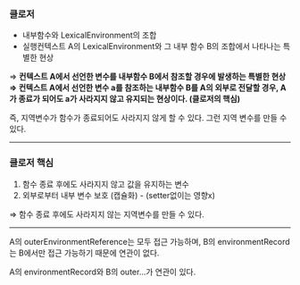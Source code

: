 ### 클로저

- 내부함수와 LexicalEnvironment의 조합
- 실행컨텍스트 A의 LexicalEnvironment와 그 내부 함수 B의 조합에서 나타나는 특별한 현상

⇒ **컨텍스트 A에서 선언한 변수를 내부함수 B에서 참조할 경우에 발생하는 특별한 현상
⇒ 컨텍스트 A에서 선언한 변수 a를 참조하는 내부함수 B를 A의 외부로 전달할 경우, A가 종료가 되어도 a가 사라지지 않고 유지되는 현상이다. (클로저의 핵심)**

즉, 지역변수가 함수가 종료되어도 사라지지 않게 할 수 있다. 그런 지역 변수를 만들 수 있다.

---

### 클로저 핵심

1. 함수 종료 후에도 사라지지 않고 값을 유지하는 변수
2. 외부로부터 내부 변수 보호 (캡슐화) - (setter없이는 영향x)

⇒ 함수 종료 후에도 사라지지 않는 지역변수를 만들 수 있다. 

---


A의 outerEnvironmentReference는 모두 접근 가능하며, B의 environmentRecord는 B에서만 접근 가능하기 때문에 연관이 없다. 

A의 environmentRecord와 B의 outer...가 연관이 있다.
